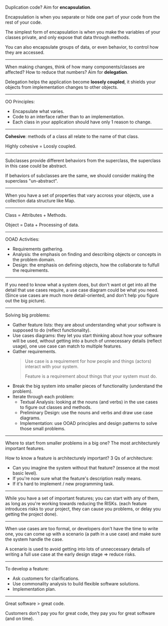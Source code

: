 Duplication code? Aim for **encapsulation**.

Encapsulation is when you separate or hide one part of your code from the rest of your code.

The simplest form of encapsulation is when you make the variables of your classes private, and only expose that data through methods.

You can also encapsulate groups of data, or even behavior, to control how they are accessed.

---

When making changes, think of how many components/classes are affected? How to reduce that numbers? Aim for **delegation**.

Delegation helps the application become **loosely coupled**, it shields your objects from implementation changes to other objects.

---

OO Principles:
- Encapsulate what varies.
- Code to an interface rather than to an implementation.
- Each class in your application should have only 1 reason to change.

---

**Cohesive**: methods of a class all relate to the name of that class.

Highly cohesive = Loosly coupled.

---

Subclasses provide different behaviors from the superclass, the superclass in this case could be abstract.

If behaviors of subclasses are the same, we should consider making the superclass "un-abstract".

---

When you have a set of properties that vary accross your objects, use a collection data structure like Map.

---

Class = Attributes + Methods.

Object = Data + Processing of data.

---

OOAD Activities:
- Requirements gathering.
- Analysis: the emphasis on finding and describing objects or concepts in the problem domain.
- Design: the emphasis on defining objects, how the collaborate to fulfull the requirements.

---

If you need to know what a system does, but don't want ot get into all the detail that use cases require, a use case diagram could be what you need. (Since use cases are much more detail-oriented, and don't help you figure out the big picture).

---

Solving big problems:
- Gather feature lists: they are about understanding what your software is supposed to do (reflect functionality).
- Use cases diagrams: they let you start thinking about how your software will be used, without getting into a bunch of unnecessary details (reflect usage), one use case can match to multiple features.
- Gather requirements.
  > Use case is a requirement for how people and things (actors) interact with your system.
  >
  > Feature is a requirement about things that your system must do.
- Break the big system into smaller pieces of functionality (understand the problem).
- Iterate through each problem:
  - Textual Analysis: looking at the nouns (and verbs) in the use cases to figure out classes and methods.
  - Preliminary Design: use the nouns and verbs and draw use case diagrams.
  - Implementation: use OOAD principles and design patterns to solve those small problems.

---

Where to start from smaller problems in a big one? The most architecturely important features.

How to know a feature is architecturely important? 3 Qs of architecture:
- Can you imagine the system without that feature? (essence at the most basic level).
- If you're now sure what the feature's description really means.
- If it's hard to implement / new programming task.

---

While you have a set of important features; you can start with any of them, as long as you're working towards reducing the RISKs. (each feature introduces risks to your project, they can cause you problems, or delay you getting the project done).

---

When use cases are too formal, or developers don't have the time to write one, you can come up with a scenario (a path in a use case) and make sure the system handle the case.

A scenario is used to avoid getting into lots of unneccessary details of writing a full use case at the early design stage => reduce risks.

---

To develop a feature:
- Ask customers for clarifications.
- Use commonality analysis to build flexible software solutions.
- Implementation plan.

---

Great software > great code.

Customers don't pay you for great code, they pay you for great software (and on time).
